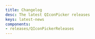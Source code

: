 ```yaml
---
title: Changelog
desc: The latest QIconPicker releases
keys: latest-news
components:
- releases/QIconPickerReleases
---
```

<q-iconpicker-releases class="q-mt-sm"/>
